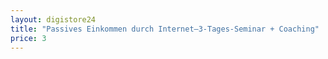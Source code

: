 ```yaml
---
layout: digistore24
title: "Passives Einkommen durch Internet–3-Tages-Seminar + Coaching"
price: 3
---
```

